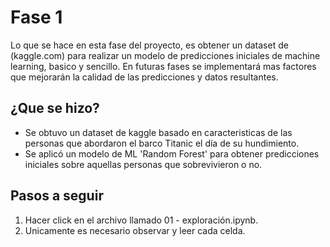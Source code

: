 # Fase 1
Lo que se hace en esta fase del proyecto, es obtener un dataset de (kaggle.com) para realizar un modelo de predicciones iniciales de machine learning, basico y sencillo.
En futuras fases se implementará mas factores que mejorarán la calidad de las predicciones y datos resultantes.

## ¿Que se hizo?
+ Se obtuvo un dataset de kaggle basado en caracteristicas de las personas que abordaron el barco Titanic el día de su hundimiento.
+ Se aplicó un modelo de ML 'Random Forest' para obtener predicciones iniciales sobre aquellas personas que sobrevivieron o no.

## Pasos a seguir
1. Hacer click en el archivo llamado 01 - exploración.ipynb.
2. Unicamente es necesario observar y leer cada celda.

